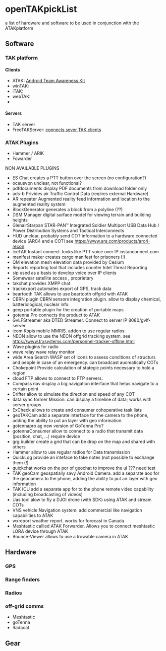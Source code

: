 # openTAKpickList
a list of hardware and software to be used in conjunction with the ATAKplatform

## Software

### TAK platform
#### Clients
- ATAK: [Android Team Awareness Kit](https://en.wikipedia.org/wiki/Android_Team_Awareness_Kit)
- winTAK:
- iTAK:
- webTAK:
- 
#### Servers
- TAK server
- FreeTAKServer: [connects sever TAK clients](https://github.com/FreeTAKTeam/FreeTakServer) 

### ATAK Plugins
- Hammer / ARIK
- Fowarder

NON AVAILABLE PLUGINS
- ES Chat	creates a PTT button over the screen (no configuration?)
- oceusvpn	unclear, not functional?
- pdfdocuments	display PDF documents from download folder only
- ads-b	Privides air Traffic Control Data (reqiires external Hardware)
- AR repeater	Augmented reality feed information and location to the augmented reality system
- BlockGenerator	generates a block from a polyline (??)
- DSM Manager	digital surface model for viewing terrain and building heights
- GlenairStarpan	STAR-PAN™ Integrated Soldier Multiport USB Data Hub / Power Distribution Systems and Tactical Interconnects
- HUD	unclear, probably send COT information to a hardware connected device (ARC4 and e COTI see https://www.ara.com/products/arc4-recon
- IceTAK	Instant connect. looks like PTT voice over IP instanconnect.com
- manifest maker	creates cargo manifest for prisoners (!)
- QM elevation	mesh elevation data provided by Cesium
- Reports	reporting tool that includes counter Intel Threat Reporting
- sip	used as a basis to develop voice over IP clients
- Somewear	satellite access , proprietary
- takchat	provides XMPP chat
- trackexport	automates export of GPS, track data
- beartooth TAK	allows to use beartooth offgrid with ATAK
- CBRN plugin	CBRN sensors integration plugin. allow to display chemical, batteriological, nuclear info
- geep portable	plugin for the creation of portable maps
- gotenna Pro	connects the product to ATAK
- GvLFStreamer	aka DTED Streamer. Connect to server IP 8080/gvlf-server
- icom	Kopis mobile MMRIS. addon to use regular radios
- NEON	allow to use the NEON offgrid tracking system. see https://www.trxsystems.com/personnel-tracker-offline.html
- Wave	plugins for radio
- wave relay	wave relay monitor
- wide Area Search	WASP set of icons to assess conditions of structurs and people in case of an emergency. can broadcast auomatically COTs
- Chokepoint	Provide calculation of stategic points necessary to hold a region
- cloud FTP	allows to connect to FTP servers.
- Compass nav	display a big navigation interface that helps navigate to a certain point
- Drifter	allow to simulate the direction and speed of any COT
- data sync	former Mission. can display a timeline of data; works with server groups
- ExCheck	allows to create and consumer cohoperative task lists
- geoTAKCam	add a separate interface for the camera to the phone, adding the ability to put an layer with geo information
- gotennapro ag	new version of GoTenna Pro?
- gotennaConsumer	allow to connect to a radio that transmit data (position, chat, ...) require device
- grg builder	create a grid that can be drop on the map and shared with others
- Hammer	allow to use regular radios for Data transmission
- QuickLog	provide an inteface to take notes (not possible to exchange them (!)
- quickchat	works on the por of geochat to improve the ui ??? need test
- TAK geoCam	geospatially savy Android Camera. add a separate aoo for the geocamera to the phone, adding the ability to put an layer with geo information
- TAK ICU	add a separate app for to the phone remote video capability (including broadcasting of videos)
- Uas tool	alow to fly a DJOI drone (with SDK) using ATAK and stream COTs
- VNS	vehicle Navigation system. add commercial like navigation capabilities to ATAK
- wxreport	weather report. works for forecast in Canada
- Meshtastic	callled ATAK Forwarder. Allows you to connect meshtastic LORA device through ATAK
- Bounce-Viewer	allows to use a trowable camera in ATAK

## Hardware

### GPS

### Range finders

### Radios

### off-grid comms
- Meshtastic
- goTenna
- Radacat

## Gear


